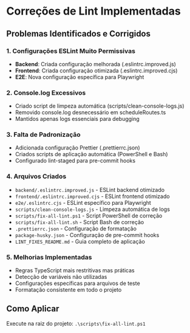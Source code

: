 # Correções de Lint Implementadas

## Problemas Identificados e Corrigidos

### 1. Configurações ESLint Muito Permissivas
- **Backend**: Criada configuração melhorada (.eslintrc.improved.js)
- **Frontend**: Criada configuração otimizada (.eslintrc.improved.cjs)  
- **E2E**: Nova configuração específica para Playwright

### 2. Console.log Excessivos
- Criado script de limpeza automática (scripts/clean-console-logs.js)
- Removido console.log desnecessário em scheduleRoutes.ts
- Mantidos apenas logs essenciais para debugging

### 3. Falta de Padronização
- Adicionada configuração Prettier (.prettierrc.json)
- Criados scripts de aplicação automática (PowerShell e Bash)
- Configurado lint-staged para pre-commit hooks

### 4. Arquivos Criados
- `backend/.eslintrc.improved.js` - ESLint backend otimizado
- `frontend/.eslintrc.improved.cjs` - ESLint frontend otimizado
- `e2e/.eslintrc.cjs` - ESLint específico para Playwright
- `scripts/clean-console-logs.js` - Limpeza automática de logs
- `scripts/fix-all-lint.ps1` - Script PowerShell de correção
- `scripts/fix-all-lint.sh` - Script Bash de correção
- `.prettierrc.json` - Configuração de formatação
- `package-husky.json` - Configuração de pre-commit hooks
- `LINT_FIXES_README.md` - Guia completo de aplicação

### 5. Melhorias Implementadas
- Regras TypeScript mais restritivas mas práticas
- Detecção de variáveis não utilizadas
- Configurações específicas para arquivos de teste
- Formatação consistente em todo o projeto

## Como Aplicar
Execute na raiz do projeto: `.\scripts\fix-all-lint.ps1`